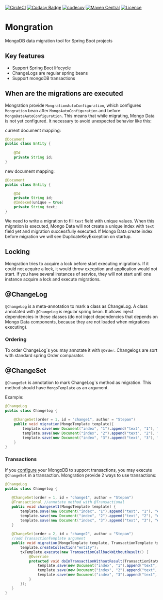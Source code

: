 [![CircleCI](https://circleci.com/gh/KuliginStepan/mongration/tree/master.svg?style=shield)](https://circleci.com/gh/KuliginStepan/mongration/tree/master)
[![Codacy Badge](https://api.codacy.com/project/badge/Grade/ffcf51506af84115ae91ab54cb437f08)](https://www.codacy.com/app/KuliginStepan/mongration?utm_source=github.com&amp;utm_medium=referral&amp;utm_content=KuliginStepan/mongration&amp;utm_campaign=Badge_Grade)
[![codecov](https://codecov.io/gh/KuliginStepan/mongration/branch/master/graph/badge.svg)](https://codecov.io/gh/KuliginStepan/mongration)
[![Maven Central](https://maven-badges.herokuapp.com/maven-central/com.github.kuliginstepan/mongration/badge.svg)](https://maven-badges.herokuapp.com/maven-central/com.github.kuliginstepan/mongration)
[![Licence](https://img.shields.io/hexpm/l/plug.svg)](https://github.com/kuliginstepan/mongration/blob/master/LICENSE)

# Mongration
MongoDB data migration tool for Spring Boot projects

## Key features
*   Support Spring Boot lifecycle
*   ChangeLogs are regular spring beans
*   Support mongoDB transactions

## When are the migrations are executed
Mongration provide `MongrationAutoConfiguration`, which configures `Mongration` bean after `MongoAutoConfiguration` and 
before `MongoDataAutoConfiguration`. This means that while migrating, Mongo Data is not yet configured. It 
necessary to avoid unexpected behavior like this:

current document mapping:

```java
@Document
public class Entity {
    
    @Id
    private String id;
}
```
new document mapping:
```java
@Document
public class Entity {

    @Id
    private String id;
    @Indexed(unique = true)
    private String text;
}
```

We need to write a migration to fill `text` field with unique values. When this migration is executed, Mongo Data will not
create a unique index with `text` field yet and migration successfully executed. If Mongo Data create index before migration
we will see DuplicateKeyException on startup.

## Locking
Mongration tries to acquire a lock before start executing migrations. If it could not acquire a lock, it would throw exception and application would not start.
If you have several instances of service, they will not start until one instance acquire a lock and execute migrations.

## @ChangeLog
`@ChangeLog` is a meta-annotation to mark a class as ChangeLog. A class annotated with `@ChangeLog` is regular spring bean.
It allows inject dependencies in these classes (do not inject dependencies that depends on Mongo Data components, because
 they are not loaded when migrations executing).
### Ordering
To order ChangeLog\`s you may annotate it with `@Order`. Changelogs are sort with standard spring Order comparator.
## @ChangeSet
`@ChangeSet` is annotation to mark ChangeLog\`s method as migration. This method should have `MongoTemplate` as an argument.

Example: 

```java
@ChangeLog
public class Changelog {
    
    @ChangeSet(order = 1, id = "change1", author = "Stepan")
    public void migration(MongoTemplate template){
        template.save(new Document("index", "1").append("text", "1"), "entity");
        template.save(new Document("index", "2").append("text", "2"), "entity");
        template.save(new Document("index", "3").append("text", "3"), "entity");
    }
}
```

### Transactions

If you [configure](https://docs.mongodb.com/v4.0/tutorial/deploy-replica-set/) your MongoDB to support transactions, you may execute `@ChangeSet` in a transaction. Mongration provide 2 ways
 to use transactions:
 ```java
@ChangeLog
public class Changelog {
   
    @ChangeSet(order = 1, id = "change1", author = "Stepan")
    @Transactional //annotate method with @Transactional
    public void changeset1(MongoTemplate template) {
        template.save(new Document("index", "1").append("text", "1"), "entity");
        template.save(new Document("index", "2").append("text", "2"), "entity");
        template.save(new Document("index", "3").append("text", "3"), "entity");
    }
    
    @ChangeSet(order = 2, id = "change2", author = "Stepan")
    //add TransactionTemplate argument
    public void migration(MongoTemplate template, TransactionTemplate txTemplate){
        template.createCollection("entity");
        txTemplate.execute(new TransactionCallbackWithoutResult() {
            @Override
            protected void doInTransactionWithoutResult(TransactionStatus status) {
                template.save(new Document("index", "1").append("text", "1"), "entity");
                template.save(new Document("index", "2").append("text", "2"), "entity");
                template.save(new Document("index", "3").append("text", "3"), "entity");
            }
        });
    }
}
```